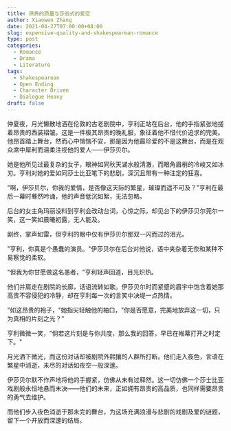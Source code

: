 ```yaml
---
title: 昂贵的质量与莎翁式的爱恋
author: Xiaowen Zhang
date: 2021-04-27T07:00:00+08:00
slug: expensive-quality-and-shakespearean-romance
type: post
categories:
  - Romance
  - Drama
  - Literature
tags:
  - Shakespearean
  - Open Ending
  - Character Driven
  - Dialogue Heavy
draft: false
---
```


仲夏夜，月光懒散地洒在伦敦的古老剧院中，亨利正站在后台，他的手指紧张地搓着昂贵的西装褶皱。这是一件极其昂贵的晚礼服，象征着他不惜代价追求的完美。他昂首踏上舞台，然而心中惴惴不安，那是因为他最珍爱的不是这舞台，而是在观众席中犀利而温柔注视他的爱人——伊莎贝尔。

她是他所见过最复杂的女子，眼神如同秋天湖水般清澈，而眼角眉梢的冷峻又如冰刃。亨利对她的爱如同莎士比亚笔下的悲剧，深沉且带有一种注定的狂喜。

"啊，伊莎贝尔，你我的爱情，是否像这天际的繁星，璀璨而遥不可及？"亨利在最后一幕时蓦然吟诵，他的声音低沉如絮，无法忽略。

后台的女主角玛丽没料到亨利会改动台词，心惊之际，却见台下的伊莎贝尔莞尔一笑，这一笑如晨曦初露，无人能及。

剧终，掌声如雷，但亨利的眼中仅有伊莎贝尔那双一闪而过的泪光。

"亨利，你真是个愚蠢的演员。"伊莎贝尔在后台对他说，语中夹杂着无奈和某种不易察觉的柔软。

"但我为你甘愿做这名愚者，"亨利轻声回道，目光炽热。

他们并肩走在剧院的长廊，话语流转如歌。伊莎贝尔时而紧蹙的眉宇中饱含着她那高贵不容侵犯的冷静，却在亨利每一次的言笑中决堤一点热情。

"如这昂贵的袍子，"她指尖轻触他的袖口，"你是否愿意，完美地放弃这一切，只为真相的片刻之光？"

亨利微微一笑，"倘若这片刻是与你共度，那么我的回答，早已在帷幕打开之时定下。"

月光洒下微光，而这份对话却被剧院外熙攘的人群所打断。他们走入夜色，言语在繁星中消逝，未尽的对话如夜空一般深邃。

伊莎贝尔默不作声地将他的手握紧，仿佛从未有过释然。这一切仿佛一个莎士比亚戏剧般永恒地悬而未决——他们的未来，正如拥有昂贵的高品质，也同样需要昂贵的勇气去维护。

而他们步入夜色消逝于那未完的舞台，为这场充满浪漫与悲剧的戏剧及爱的谜题，留下一个开放而深邃的结局。